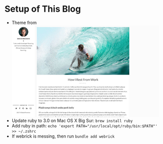 # Setup of This Blog

- Theme from ![Post page preview](https://github.com/artemsheludko/flexible-jekyll/blob/master/assets/img/post-example.jpg?raw=true)
- Update ruby to 3.0 on Mac OS X Big Sur: `brew install ruby`
- Add ruby in path: `echo 'export PATH="/usr/local/opt/ruby/bin:$PATH"' >> ~/.zshrc`
- If webrick is messing, then run `bundle add webrick`



